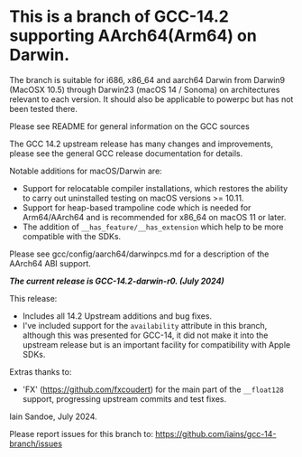 # This is a branch of GCC-14.2 supporting AArch64(Arm64) on Darwin.

The branch is suitable for i686, x86_64 and aarch64 Darwin from Darwin9 (MacOSX 10.5) through Darwin23 (macOS 14 / Sonoma) on architectures relevant to each version.  It should also be applicable to powerpc but has not been tested there.

Please see README for general information on the GCC sources

The GCC 14.2 upstream release has many changes and improvements, please see the general GCC release documentation for details.

Notable additions for macOS/Darwin are:
 * Support for relocatable compiler installations, which restores the ability to carry out uninstalled testing on macOS versions >= 10.11.
 * Support for heap-based trampoline code which is needed for Arm64/AArch64 and is recommended for x86_64 on macOS 11 or later.
 * The addition of `__has_feature/__has_extension` which help to be more compatible with the SDKs.

Please see gcc/config/aarch64/darwinpcs.md for a description of the AArch64 ABI
support.

**_The current release is GCC-14.2-darwin-r0. (July 2024)_**

This release:
 * Includes all 14.2 Upstream additions and bug fixes.
 * I've included support for the `availability` attribute in this branch, although this was presented for GCC-14, it did not make it into the upstream release but is an important facility for compatibility with Apple SDKs.

Extras thanks to:
 * 'FX' (https://github.com/fxcoudert) for the main part of the ```__float128``` support, progressing upstream commits and test fixes.

Iain Sandoe, July 2024.

Please report issues for this branch to:
https://github.com/iains/gcc-14-branch/issues
